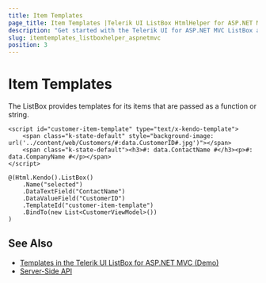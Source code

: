 ```yaml
---
title: Item Templates
page_title: Item Templates |Telerik UI ListBox HtmlHelper for ASP.NET MVC
description: "Get started with the Telerik UI for ASP.NET MVC ListBox and learn how to customize its item templates."
slug: itemtemplates_listboxhelper_aspnetmvc
position: 3
---
```


# Item Templates

The ListBox provides templates for its items that are passed as а function or string.

    <script id="customer-item-template" type="text/x-kendo-template">
        <span class="k-state-default" style="background-image: url('../content/web/Customers/#:data.CustomerID#.jpg')"></span>
        <span class="k-state-default"><h3>#: data.ContactName #</h3><p>#: data.CompanyName #</p></span>
    </script>

    @(Html.Kendo().ListBox()
        .Name("selected")
        .DataTextField("ContactName")
        .DataValueField("CustomerID")
        .TemplateId("customer-item-template")
        .BindTo(new List<CustomerViewModel>())
    )

## See Also

* [Templates in the Telerik UI ListBox for ASP.NET MVC (Demo)](https://demos.telerik.com/aspnet-mvc/listbox/templates)
* [Server-Side API](/api/listbox)
